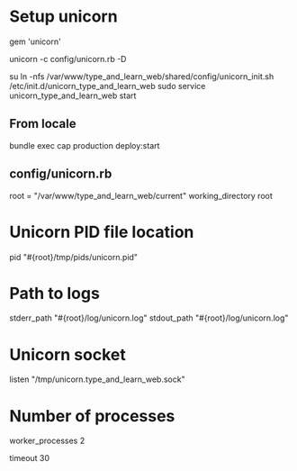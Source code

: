 # Setup unicorn

gem 'unicorn'

unicorn -c config/unicorn.rb -D

su
ln -nfs /var/www/type_and_learn_web/shared/config/unicorn_init.sh /etc/init.d/unicorn_type_and_learn_web
sudo service unicorn_type_and_learn_web start

## From locale
bundle exec cap production deploy:start

## config/unicorn.rb

root = "/var/www/type_and_learn_web/current"
working_directory root

# Unicorn PID file location
pid "#{root}/tmp/pids/unicorn.pid"

# Path to logs
stderr_path "#{root}/log/unicorn.log"
stdout_path "#{root}/log/unicorn.log"

# Unicorn socket
listen "/tmp/unicorn.type_and_learn_web.sock"

# Number of processes
worker_processes 2

timeout 30